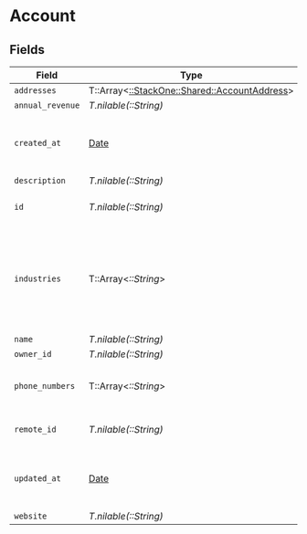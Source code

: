 # Account


## Fields

| Field                                                                                               | Type                                                                                                | Required                                                                                            | Description                                                                                         | Example                                                                                             |
| --------------------------------------------------------------------------------------------------- | --------------------------------------------------------------------------------------------------- | --------------------------------------------------------------------------------------------------- | --------------------------------------------------------------------------------------------------- | --------------------------------------------------------------------------------------------------- |
| `addresses`                                                                                         | T::Array<[::StackOne::Shared::AccountAddress](../../models/shared/accountaddress.md)>               | :heavy_minus_sign:                                                                                  | N/A                                                                                                 |                                                                                                     |
| `annual_revenue`                                                                                    | *T.nilable(::String)*                                                                               | :heavy_minus_sign:                                                                                  | N/A                                                                                                 |                                                                                                     |
| `created_at`                                                                                        | [Date](https://ruby-doc.org/stdlib-2.6.1/libdoc/date/rdoc/Date.html)                                | :heavy_minus_sign:                                                                                  | Timestamp when the account was created                                                              | 2021-01-01T01:01:01.000Z                                                                            |
| `description`                                                                                       | *T.nilable(::String)*                                                                               | :heavy_minus_sign:                                                                                  | N/A                                                                                                 |                                                                                                     |
| `id`                                                                                                | *T.nilable(::String)*                                                                               | :heavy_minus_sign:                                                                                  | Unique identifier                                                                                   | 8187e5da-dc77-475e-9949-af0f1fa4e4e3                                                                |
| `industries`                                                                                        | T::Array<*::String*>                                                                                | :heavy_minus_sign:                                                                                  | Values of the industries                                                                            | [<br/>"Information Technology",<br/>"Airlines \u0026 Airports",<br/>"Personal Care \u0026 Household Products"<br/>] |
| `name`                                                                                              | *T.nilable(::String)*                                                                               | :heavy_minus_sign:                                                                                  | N/A                                                                                                 |                                                                                                     |
| `owner_id`                                                                                          | *T.nilable(::String)*                                                                               | :heavy_minus_sign:                                                                                  | N/A                                                                                                 |                                                                                                     |
| `phone_numbers`                                                                                     | T::Array<*::String*>                                                                                | :heavy_minus_sign:                                                                                  | List of account phone numbers                                                                       | [<br/>"+1123425334"<br/>]                                                                           |
| `remote_id`                                                                                         | *T.nilable(::String)*                                                                               | :heavy_minus_sign:                                                                                  | Provider's unique identifier                                                                        | 8187e5da-dc77-475e-9949-af0f1fa4e4e3                                                                |
| `updated_at`                                                                                        | [Date](https://ruby-doc.org/stdlib-2.6.1/libdoc/date/rdoc/Date.html)                                | :heavy_minus_sign:                                                                                  | Timestamp when the account was last updated                                                         | 2021-01-01T01:01:01.000Z                                                                            |
| `website`                                                                                           | *T.nilable(::String)*                                                                               | :heavy_minus_sign:                                                                                  | N/A                                                                                                 |                                                                                                     |